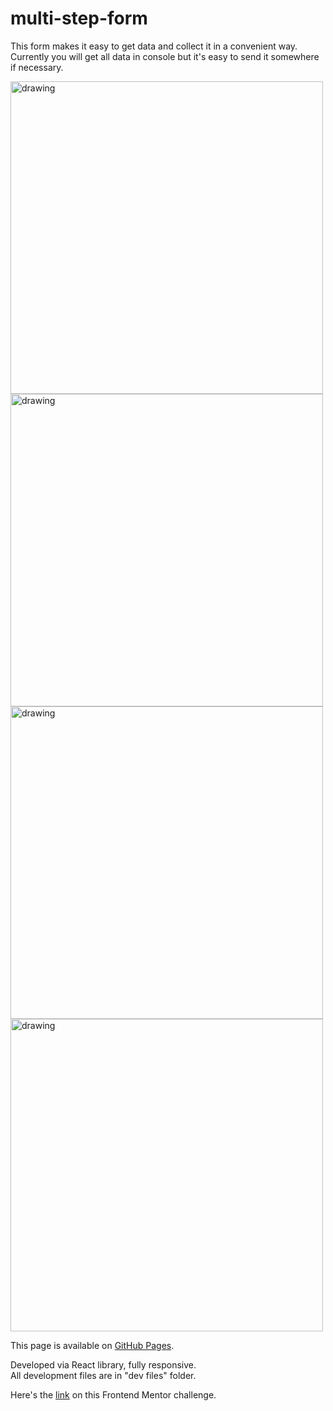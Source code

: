 # multi-step-form

This form makes it easy to get data and collect it in a convenient way. Currently you will get all data in console but it's easy to send it somewhere if necessary.

<img src="https://user-images.githubusercontent.com/94777746/209141980-b8d4180a-2a24-4769-9317-5e13166551c8.png" alt="drawing" width="500"/>
<img src="https://user-images.githubusercontent.com/94777746/209142032-6857c5a3-1a52-4357-ade5-679476e903c3.png" alt="drawing" width="500"/>
<img src="https://user-images.githubusercontent.com/94777746/209142080-cb75a773-537e-40df-a64a-838614f8b721.png" alt="drawing" width="500"/>
<img src="https://user-images.githubusercontent.com/94777746/209142114-c7c6a79d-55b9-448c-8532-738b55b40820.png" alt="drawing" width="500"/>

This page is available on [GitHub Pages](https://seltaria.github.io/multi-step-form). <br/>

Developed via React library, fully responsive.<br/>
All development files are in "dev files" folder. <br/>

Here's the [link](https://www.frontendmentor.io/challenges/multistep-form-YVAnSdqQBJ) on this Frontend Mentor challenge.
